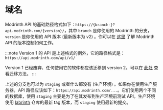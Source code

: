 # 域名

Modrinth API 的基础路径格式如下：`https://{branch-}?api.modrinth.com/{version}/`，其中 `branch` 是你使用的 Modrinth 的分支，`version` 是你使用的 API 版本 (最新版本为 v2) 。你可以在 [这里](versioning.md) 了解 Modrinth API 的版本控制如何工作。

:::note
Version 1 的 API 是上述格式的例外，它的路径格式是：`https://api.modrinth.com/api/v1/`

Version 1 已经废弃，任何使用它的软件都应该迁移到 version 2。可以在 [此处](../migrations/v1-to-v2.md) 查看迁移方法。
:::

上述的分支也可以为 `staging` 或者什么都没有 (生产环境) 。如果你在使用生产服务器，API 路径应该如下：`https://api.modrinth.com/...`。它们使用两个不同的数据库，使用 `staging` 主要是为了在其发布到生产环境前测试 API。生产环境使用 [labrinth](https://github.com/modrinth/labrinth) 仓库的最新 tag 版本，而 `staging` 使用最新的提交。
